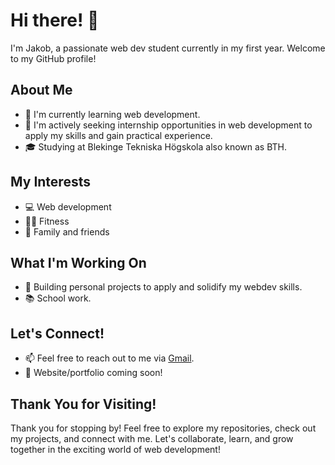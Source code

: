 # Hi there! 👋

I'm Jakob, a passionate web dev student currently in my first year. Welcome to my GitHub profile!

## About Me

- 🌱 I'm currently learning web development.
- 💼 I'm actively seeking internship opportunities in web development to apply my skills and gain practical experience.
- 🎓 Studying at Blekinge Tekniska Högskola also known as BTH.

## My Interests

- 💻 Web development
- 🏋️‍♂️ Fitness
- 🤝 Family and friends

## What I'm Working On

- 🚀 Building personal projects to apply and solidify my webdev skills.
- 📚 School work.

## Let's Connect!

- 📫 Feel free to reach out to me via [Gmail](jkberiksson@gmail.com).
- 💬 Website/portfolio coming soon!

## Thank You for Visiting!

Thank you for stopping by! Feel free to explore my repositories, check out my projects, and connect with me. Let's collaborate, learn, and grow together in the exciting world of web development!

